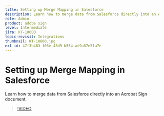 ```yaml
---
title: Setting up Merge Mapping in Salesforce
description: Learn how to merge data from Salesforce directly into an Acrobat Sign document
role: Admin
product: adobe sign
level: Intermediate
jira: KT-10600
topic-revisit: Integrations
thumbnail: KT-10600.jpg
exl-id: 47f3b483-106e-48d9-b554-ad9a87e51a7e
---
```

# Setting up Merge Mapping in Salesforce

Learn how to merge data from Salesforce directly into an Acrobat Sign document.

>[!VIDEO](https://video.tv.adobe.com/v/3409412?quality=12&learn=on&hidetitle=true)
